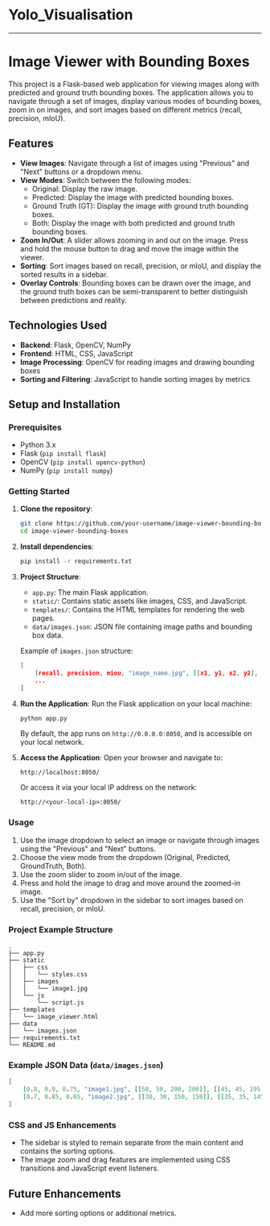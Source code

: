 # Yolo_Visualisation

---

# Image Viewer with Bounding Boxes

This project is a Flask-based web application for viewing images along with predicted and ground truth bounding boxes. The application allows you to navigate through a set of images, display various modes of bounding boxes, zoom in on images, and sort images based on different metrics (recall, precision, mIoU).

## Features

- **View Images**: Navigate through a list of images using "Previous" and "Next" buttons or a dropdown menu.
- **View Modes**: Switch between the following modes:
  - Original: Display the raw image.
  - Predicted: Display the image with predicted bounding boxes.
  - Ground Truth (GT): Display the image with ground truth bounding boxes.
  - Both: Display the image with both predicted and ground truth bounding boxes.
- **Zoom In/Out**: A slider allows zooming in and out on the image. Press and hold the mouse button to drag and move the image within the viewer.
- **Sorting**: Sort images based on recall, precision, or mIoU, and display the sorted results in a sidebar.
- **Overlay Controls**: Bounding boxes can be drawn over the image, and the ground truth boxes can be semi-transparent to better distinguish between predictions and reality.

## Technologies Used

- **Backend**: Flask, OpenCV, NumPy
- **Frontend**: HTML, CSS, JavaScript
- **Image Processing**: OpenCV for reading images and drawing bounding boxes
- **Sorting and Filtering**: JavaScript to handle sorting images by metrics

## Setup and Installation

### Prerequisites

- Python 3.x
- Flask (`pip install flask`)
- OpenCV (`pip install opencv-python`)
- NumPy (`pip install numpy`)

### Getting Started

1. **Clone the repository**:
    ```bash
    git clone https://github.com/your-username/image-viewer-bounding-boxes.git
    cd image-viewer-bounding-boxes
    ```

2. **Install dependencies**:
    ```bash
    pip install -r requirements.txt
    ```

3. **Project Structure**:

    - `app.py`: The main Flask application.
    - `static/`: Contains static assets like images, CSS, and JavaScript.
    - `templates/`: Contains the HTML templates for rendering the web pages.
    - `data/images.json`: JSON file containing image paths and bounding box data.
    
    Example of `images.json` structure:
    ```json
    [
        [recall, precision, miou, "image_name.jpg", [[x1, y1, x2, y2], ...], [[gt_x1, gt_y1, gt_x2, gt_y2], ...]],
        ...
    ]
    ```

4. **Run the Application**:
    Run the Flask application on your local machine:
    ```bash
    python app.py
    ```
    By default, the app runs on `http://0.0.0.0:8050`, and is accessible on your local network.

5. **Access the Application**:
    Open your browser and navigate to:
    ```
    http://localhost:8050/
    ```

    Or access it via your local IP address on the network:
    ```
    http://<your-local-ip>:8050/
    ```

### Usage

1. Use the image dropdown to select an image or navigate through images using the "Previous" and "Next" buttons.
2. Choose the view mode from the dropdown (Original, Predicted, GroundTruth, Both).
3. Use the zoom slider to zoom in/out of the image.
4. Press and hold the image to drag and move around the zoomed-in image.
5. Use the "Sort by" dropdown in the sidebar to sort images based on recall, precision, or mIoU.

### Project Example Structure

```
.
├── app.py
├── static
│   ├── css
│   │   └── styles.css
│   ├── images
│   │   └── image1.jpg
│   └── js
│       └── script.js
├── templates
│   └── image_viewer.html
├── data
│   └── images.json
├── requirements.txt
└── README.md
```

### Example JSON Data (`data/images.json`)

```json
[
    [0.8, 0.9, 0.75, "image1.jpg", [[50, 50, 200, 200]], [[45, 45, 195, 195]]],
    [0.7, 0.85, 0.65, "image2.jpg", [[30, 30, 150, 150]], [[35, 35, 145, 145]]]
]
```

### CSS and JS Enhancements

- The sidebar is styled to remain separate from the main content and contains the sorting options.
- The image zoom and drag features are implemented using CSS transitions and JavaScript event listeners.

## Future Enhancements

- Add more sorting options or additional metrics.

